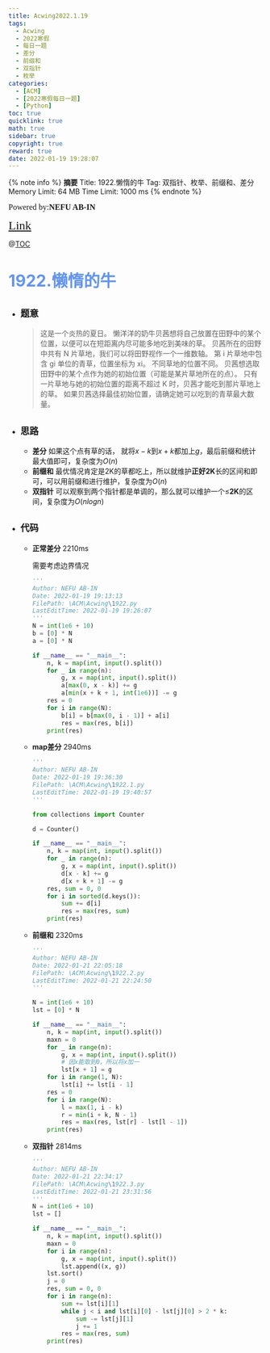```yaml
---
title: Acwing2022.1.19
tags:
  - Acwing
  - 2022寒假
  - 每日一题
  - 差分
  - 前缀和
  - 双指针
  - 枚举
categories:
  - [ACM]
  - [2022寒假每日一题]
  - [Python]
toc: true
quicklink: true
math: true
sidebar: true
copyright: true
reward: true
date: 2022-01-19 19:28:07
---
```



{% note info %}
**摘要**
Title: 1922.懒惰的牛
Tag: 双指针、枚举、前缀和、差分
Memory Limit: 64 MB
Time Limit: 1000 ms
{% endnote %}
<!-- more -->

<font size=3 face=楷体>Powered by:**NEFU AB-IN**</font>

<font color=#FFA500 size=5 face=楷体>[Link](https://www.acwing.com/problem/content/description/1924/)</font>

@[TOC](文章目录)

# <font color=#6495ED size=6>1922.懒惰的牛</font>

* ## <font size=4 face=粗体>题意</font>

  >这是一个炎热的夏日。
  >懒洋洋的奶牛贝茜想将自己放置在田野中的某个位置，以便可以在短距离内尽可能多地吃到美味的草。
  >贝茜所在的田野中共有 N 片草地，我们可以将田野视作一个一维数轴。
  >第 i 片草地中包含 gi 单位的青草，位置坐标为 xi。
  >不同草地的位置不同。
  >贝茜想选取田野中的某个点作为她的初始位置（可能是某片草地所在的点）。
  >只有一片草地与她的初始位置的距离不超过 K 时，贝茜才能吃到那片草地上的草。
  >如果贝茜选择最佳初始位置，请确定她可以吃到的青草最大数量。

* ## <font size=4 face=粗体>思路</font>

  * **差分**
    如果这个点有草的话， 就将$x-k$到$x+k$都加上$g$，最后前缀和统计最大值即可，复杂度为$O(n)$
  * **前缀和**
    最优情况肯定是2K的草都吃上，所以就维护**正好2K**长的区间和即可，可以用前缀和进行维护，复杂度为$O(n)$
  * **双指针**
    可以观察到两个指针都是单调的，那么就可以维护一个$\le$**2K**的区间，复杂度为$O(nlogn)$


* ## <font size=4 face=粗体>代码</font>

  * **正常差分** 2210ms
  
    需要考虑边界情况
    ```python
    '''
    Author: NEFU AB-IN
    Date: 2022-01-19 19:13:13
    FilePath: \ACM\Acwing\1922.py
    LastEditTime: 2022-01-19 19:26:07
    '''
    N = int(1e6 + 10)
    b = [0] * N
    a = [0] * N

    if __name__ == "__main__":
        n, k = map(int, input().split())
        for _ in range(n):
            g, x = map(int, input().split())
            a[max(0, x - k)] += g
            a[min(x + k + 1, int(1e6))] -= g
        res = 0
        for i in range(N):
            b[i] = b[max(0, i - 1)] + a[i]
            res = max(res, b[i])
        print(res)

    ```

  * **map差分** 2940ms

    ```python
    '''
    Author: NEFU AB-IN
    Date: 2022-01-19 19:36:30
    FilePath: \ACM\Acwing\1922.1.py
    LastEditTime: 2022-01-19 19:40:57
    '''

    from collections import Counter

    d = Counter()

    if __name__ == "__main__":
        n, k = map(int, input().split())
        for _ in range(n):
            g, x = map(int, input().split())
            d[x - k] += g
            d[x + k + 1] -= g
        res, sum = 0, 0
        for i in sorted(d.keys()):
            sum += d[i]
            res = max(res, sum)
        print(res)
    ```
  * **前缀和** 2320ms
  
    ```python
    '''
    Author: NEFU AB-IN
    Date: 2022-01-21 22:05:18
    FilePath: \ACM\Acwing\1922.2.py
    LastEditTime: 2022-01-21 22:24:50
    '''

    N = int(1e6 + 10)
    lst = [0] * N

    if __name__ == "__main__":
        n, k = map(int, input().split())
        maxn = 0
        for _ in range(n):
            g, x = map(int, input().split())
            # 因x能取到0，所以将x加一
            lst[x + 1] = g
        for i in range(1, N):
            lst[i] += lst[i - 1]
        res = 0
        for i in range(N):
            l = max(1, i - k)
            r = min(i + k, N - 1)
            res = max(res, lst[r] - lst[l - 1])
        print(res)

    ```
  * **双指针** 2814ms
  
    ```python
    '''
    Author: NEFU AB-IN
    Date: 2022-01-21 22:34:17
    FilePath: \ACM\Acwing\1922.3.py
    LastEditTime: 2022-01-21 23:31:56
    '''
    N = int(1e6 + 10)
    lst = []

    if __name__ == "__main__":
        n, k = map(int, input().split())
        maxn = 0
        for i in range(n):
            g, x = map(int, input().split())
            lst.append((x, g))
        lst.sort()
        j = 0
        res, sum = 0, 0
        for i in range(n):
            sum += lst[i][1]
            while j < i and lst[i][0] - lst[j][0] > 2 * k:
                sum -= lst[j][1]
                j += 1
            res = max(res, sum)
        print(res)
    ```